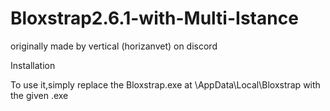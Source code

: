 # Bloxstrap2.6.1-with-Multi-Istance
originally made by vertical (horizanvet) on discord

Installation

To use it,simply replace the Bloxstrap.exe at \AppData\Local\Bloxstrap with the given .exe
